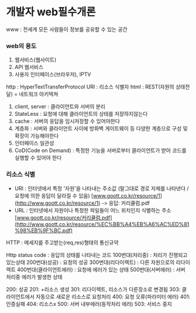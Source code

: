
개발자 web필수개론
==============

www : 전세계 모든 사람들이 정보를 공유할 수 있는 공간

### web의 용도

1. 웹서비스(웹사이트)
2. API 웹서비스
3. 사용자 인터페이스(브라우저), IPTV

http : HyperTextTransferProtocol
URI : 리소스 식별자
html : REST(자원의 상태전달) = 네트워크 아키텍쳐

1. client, server : 클라이언트와 서버의 분리
2. StateLess : 요청에 대해 클라이언트의 상태를 저장하지않는다
3. cache : 서버의 응답을 임시저장할 수 있어야한다
4. 계층화 : 서버와 클라이언트 사이에 방화벽 게이트웨이 등 다양한
계층으로 구성 및 확장이 가능해야한다
5. 인터페이스 일관성
6. CoD(Code on Demand) : 특정한 기능을 서버로부터 클라이언트가 받아
코드를 실행할 수 있어야 한다

### 리소스 식별

- URI : 인터넷에서 특정 '자원'을 나타내는 주소값
(말그대로 경로 자체를 나타낸다 / 요청에 의한 응답이 달라질 수 있음)
[www.goott.co.kr/resource/1](http://www.goott.co.kr/resource/1) -> 응답: 커리큘럼.pdf
- URL : 인터넷에서 자원이나 특정한 파일들이 어느 위치인지 식별하는 주소
[www.goott.co.kr/resource/커리큘럼.pdf](http://www.goott.co.kr/resource/%EC%BB%A4%EB%A6%AC%ED%81%98%EB%9F%BC.pdf)

HTTP : 메세지를 주고받는(req,res)형태의 통신규약

Http status code : 응답의 상태를 나타내는 코드
100번대(처리중) : 처리가 진행되고있는상태
200번대(성공) : 요청의 성공
300번대(리다이렉트) : 다른 자원으로의 리다이렉트
400번대(클라이언트에러) : 요청에 에러가 있는 상태
500번대(서버에러) : 서버 처리중 에러가 발생한 상태

200: 성공
201: +리소스 생성
301: 리다이렉트, 리소스가 다른장소로 변경됨
303: 클라이언트에서 자동으로 새로운 리소스로 요청처리
400: 요청 오류(파라미터 에러)
401: 인증실패
404: 리소스x
500: 서버 내부에러(동작처리 에러)
503: 서비스 중지
